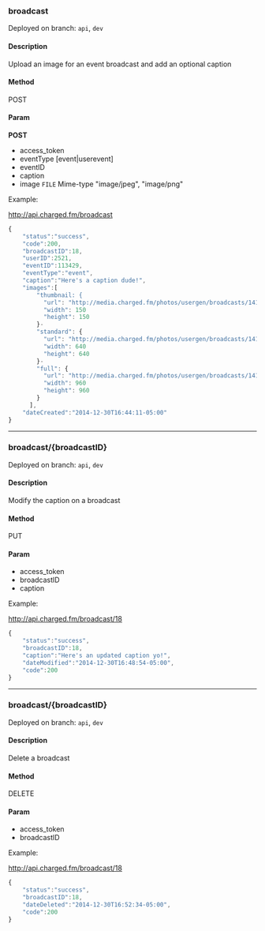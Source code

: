 ### **broadcast**

Deployed on branch: `api`, `dev`

#### **Description**
Upload an image for an event broadcast and add an optional caption

#### **Method**

POST

#### **Param**

**POST**
- access_token
- eventType [event|userevent]
- eventID
- caption
- image `FILE` Mime-type "image/jpeg", "image/png"


Example:

http://api.charged.fm/broadcast

```javascript
{
    "status":"success",
    "code":200,
    "broadcastID":18,
    "userID":2521,
    "eventID":113429,
    "eventType":"event",
    "caption":"Here's a caption dude!",
    "images":[
        "thumbnail: {
          "url": "http://media.charged.fm/photos/usergen/broadcasts/1419975648_peugwu8Q_thumbnail.jpg"
          "width": 150
          "height": 150
        }-
        "standard": {
          "url": "http://media.charged.fm/photos/usergen/broadcasts/1419975648_peugwu8Q_standard.jpg"
          "width": 640
          "height": 640
        }-
        "full": {
          "url": "http://media.charged.fm/photos/usergen/broadcasts/1419975648_peugwu8Q_full.jpg"
          "width": 960
          "height": 960
        }
      ],
    "dateCreated":"2014-12-30T16:44:11-05:00"
}
```

<hr>

### **broadcast/{broadcastID}**

Deployed on branch: `api`, `dev`

#### **Description**
Modify the caption on a broadcast

#### **Method**

PUT

#### **Param**

- access_token
- broadcastID
- caption


Example:

http://api.charged.fm/broadcast/18

```javascript
{
    "status":"success",
    "broadcastID":18,
    "caption":"Here's an updated caption yo!",
    "dateModified":"2014-12-30T16:48:54-05:00",
    "code":200
}
```

<hr>

### **broadcast/{broadcastID}**

Deployed on branch: `api`, `dev`

#### **Description**
Delete a broadcast

#### **Method**

DELETE

#### **Param**

- access_token
- broadcastID


Example:

http://api.charged.fm/broadcast/18

```javascript
{
    "status":"success",
    "broadcastID":18,
    "dateDeleted":"2014-12-30T16:52:34-05:00",
    "code":200
}
```
